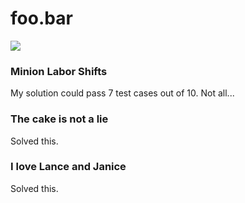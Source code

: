 # foo.bar

![](https://github.com/watarumohawk/foobar/blob/master/invitation.png)

### Minion Labor Shifts

My solution could pass 7 test cases out of 10. Not all...

### The cake is not a lie

Solved this.

### I love Lance and Janice

Solved this.
